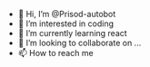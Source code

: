 - 👋 Hi, I’m @Prisod-autobot
- 👀 I’m interested in coding
- 🌱 I’m currently learning react
- 💞️ I’m looking to collaborate on ...
- 📫 How to reach me 

<!---
Prisod-autobot/Prisod-autobot is a ✨ special ✨ repository because its `README.md` (this file) appears on your GitHub profile.
You can click the Preview link to take a look at your changes.
--->
